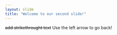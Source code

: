```yaml
---
layout: slide
title: "Welcome to our second slide!"
---
```

~~add strikethrought text~~
Use the left arrow to go back!
